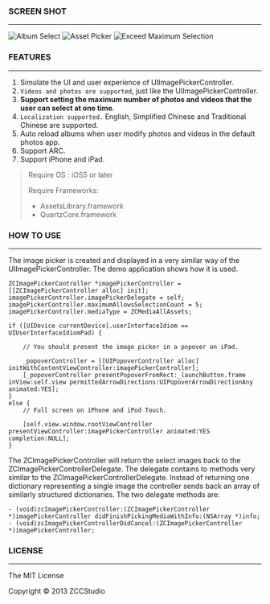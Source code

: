 ### SCREEN SHOT
---
![Album Select](http://iamzcc.github.com/ZCImagePickerController/images/screenshot/1.jpg)
![Asset Picker](http://iamzcc.github.com/ZCImagePickerController/images/screenshot/2.jpg)
![Exceed Maximum Selection](http://iamzcc.github.com/ZCImagePickerController/images/screenshot/3.jpg)

### FEATURES
---
1. Simulate the UI and user experience of UIImagePickerController.
2. `Videos and photos are supported`, just like the UIImagePickerController.
3. **Support setting the maximum number of photos and videos that the user can
select at one time**.
4. `Localization supported.` English, Simplified Chinese and Traditional Chinese are supported.
5. Auto reload albums when user modify photos and videos in the default photos app.
6. Support ARC.
7. Support iPhone and iPad.

>  Require OS : iOS5 or later
>  
>  Require Frameworks:
>  
> * AssetsLibrary.framework
> * QuartzCore.framework

### HOW TO USE
---

The image picker is created and displayed in a very similar way of the UIImagePickerController. The demo application shows how it is used.

```
ZCImagePickerController *imagePickerController = [[ZCImagePickerController alloc] init];
imagePickerController.imagePickerDelegate = self;
imagePickerController.maximumAllowsSelectionCount = 5;
imagePickerController.mediaType = ZCMediaAllAssets;
    
if ([UIDevice currentDevice].userInterfaceIdiom == UIUserInterfaceIdiomPad) {
        
	// You should present the image picker in a popover on iPad.
        
	_popoverController = [[UIPopoverController alloc] initWithContentViewController:imagePickerController];
	[_popoverController presentPopoverFromRect:_launchButton.frame inView:self.view permittedArrowDirections:UIPopoverArrowDirectionAny animated:YES];
}
else {
	// Full screen on iPhone and iPod Touch.
        
	[self.view.window.rootViewController presentViewController:imagePickerController animated:YES completion:NULL];
}
```

The ZCImagePickerController will return the select images back to the ZCImagePickerControllerDelegate. The delegate contains to methods very similar to the ZCImagePickerControllerDelegate. Instead of returning one dictionary representing a single image the controller sends back an array of similarly structured dictionaries. The two delegate methods are:

```
- (void)zcImagePickerController:(ZCImagePickerController *)imagePickerController didFinishPickingMediaWithInfo:(NSArray *)info;
- (void)zcImagePickerControllerDidCancel:(ZCImagePickerController *)imagePickerController;
```

### LICENSE
---

The MIT License

Copyright © 2013 ZCCStudio
